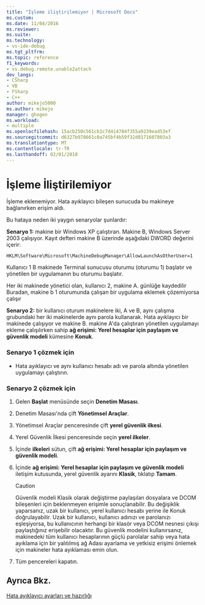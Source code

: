```yaml
---
title: "İşleme iliştirilemiyor | Microsoft Docs"
ms.custom: 
ms.date: 11/04/2016
ms.reviewer: 
ms.suite: 
ms.technology:
- vs-ide-debug
ms.tgt_pltfrm: 
ms.topic: reference
f1_keywords:
- vs.debug.remote.unable2attach
dev_langs:
- CSharp
- VB
- FSharp
- C++
author: mikejo5000
ms.author: mikejo
manager: ghogen
ms.workload:
- multiple
ms.openlocfilehash: 15acb250c561cb1c7d414784f355a9239ead53ef
ms.sourcegitcommit: d6327b978661c0a745bf4b59f32d8171607803a3
ms.translationtype: MT
ms.contentlocale: tr-TR
ms.lasthandoff: 02/01/2018
---
```

# <a name="unable-to-attach-to-the-process"></a>İşleme İliştirilemiyor
İşleme eklenemiyor. Hata ayıklayıcı bileşen sunucuda bu makineye bağlanırken erişim aldı.  
  
 Bu hataya neden iki yaygın senaryolar şunlardır:  
  
 **Senaryo 1:** makine bir Windows XP çalıştıran. Makine B, Windows Server 2003 çalışıyor. Kayıt defteri makine B üzerinde aşağıdaki DWORD değerini içerir:  
  
 `HKLM\Software\Microsoft\MachineDebugManager\AllowLaunchAsOtherUser=1`  
  
 Kullanıcı 1 B makinede Terminal sunucusu oturumu (oturumu 1) başlatır ve yönetilen bir uygulamanın bu oturumu başlatır.  
  
 Her iki makinede yönetici olan, kullanıcı 2, makine A. günlüğe kaydedilir Buradan, makine b 1 oturumunda çalışan bir uygulama eklemek çözemiyorsa çalışır  
  
 **Senaryo 2:** bir kullanıcı oturum makinelere iki, A ve B, aynı çalışma grubundaki her iki makinelerde aynı parola kullanarak. Hata ayıklayıcı bir makinede çalışıyor ve makine B. makine A'da çalıştıran yönetilen uygulamayı ekleme çalışılırken sahip **ağ erişimi: Yerel hesaplar için paylaşım ve güvenlik modeli** kümesine **Konuk**.  
  
### <a name="to-solve-scenario-1"></a>Senaryo 1 çözmek için  
  
-   Hata ayıklayıcı ve aynı kullanıcı hesabı adı ve parola altında yönetilen uygulamayı çalıştırın.  
  
### <a name="to-solve-scenario-2"></a>Senaryo 2 çözmek için  
  
1.  Gelen **Başlat** menüsünde seçin **Denetim Masası**.  
  
2.  Denetim Masası'nda çift **Yönetimsel Araçlar**.  
  
3.  Yönetimsel Araçlar penceresinde çift **yerel güvenlik ilkesi**.  
  
4.  Yerel Güvenlik İlkesi penceresinde seçin **yerel ilkeler**.  
  
5.  İçinde **ilkeleri** sütun, çift **ağ erişimi: Yerel hesaplar için paylaşım ve güvenlik modeli**.  
  
6.  İçinde **ağ erişimi: Yerel hesaplar için paylaşım ve güvenlik modeli** iletişim kutusunda, yerel güvenlik ayarını **Klasik**, tıklatıp **Tamam**.  
  
    > [!CAUTION]
    >  Güvenlik modeli Klasik olarak değiştirme paylaşılan dosyalara ve DCOM bileşenleri için beklenmeyen erişimle sonuçlanabilir. Bu değişiklik yaparsanız, uzak bir kullanıcı, yerel kullanıcı hesabı yerine ile Konuk doğrulayabilir. Uzak bir kullanıcı, kullanıcı adınızı ve parolanızı eşleşiyorsa, bu kullanıcının herhangi bir klasör veya DCOM nesnesi çıkışı paylaştığınız erişebilir olacaktır. Bu güvenlik modelini kullanırsanız, makinedeki tüm kullanıcı hesaplarının güçlü parolalar sahip veya hata ayıklama için bir yalıtılmış ağ Adası ayarlama ve yetkisiz erişimi önlemek için makineler hata ayıklaması emin olun.  
  
7.  Tüm pencereleri kapatın.  
  
## <a name="see-also"></a>Ayrıca Bkz.  
 [Hata ayıklayıcı ayarları ve hazırlığı](../debugger/debugger-settings-and-preparation.md)